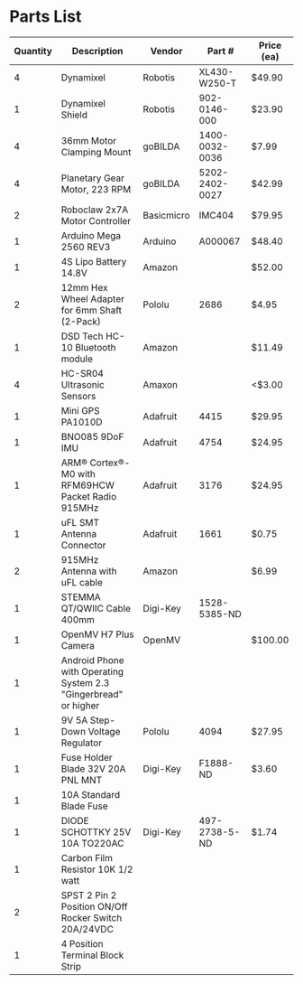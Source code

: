 # Parts List
| Quantity | Description | Vendor | Part # | Price (ea) |
| --- | --- | --- | --- | --- |
| 4 | Dynamixel | Robotis | XL430-W250-T | $49.90 |
| 1 | Dynamixel Shield | Robotis | 902-0146-000 |  $23.90 |
| 4 | 36mm Motor Clamping Mount | goBILDA | 1400-0032-0036 | $7.99 |
| 4 | Planetary Gear Motor, 223 RPM | goBILDA | 5202-2402-0027 | $42.99 |
| 2 | Roboclaw 2x7A Motor Controller | Basicmicro | IMC404 | $79.95 |
| 1 | Arduino Mega 2560 REV3 | Arduino | A000067 | $48.40 |
| 1 | 4S Lipo Battery 14.8V | Amazon | | $52.00 |
| 2 | 12mm Hex Wheel Adapter for 6mm Shaft (2-Pack) | Pololu | 2686	| $4.95 |
| 1 | DSD Tech HC-10 Bluetooth module | Amazon | | $11.49 |
| 4 | HC-SR04 Ultrasonic Sensors | Amaxon|| <$3.00 |
| 1 | Mini GPS PA1010D | Adafruit | 4415 | $29.95 |
| 1 | BNO085 9DoF IMU | Adafruit | 4754 | $24.95 |
| 1 | ARM® Cortex®-M0 with RFM69HCW Packet Radio 915MHz | Adafruit | 3176 | $24.95 |
| 1 | uFL SMT Antenna Connector | Adafruit | 1661 | $0.75 |
| 2 | 915MHz Antenna with uFL cable | Amazon |  | $6.99 |
| 1 | STEMMA QT/QWIIC Cable 400mm | Digi-Key | 1528-5385-ND |  |
| 1 | OpenMV H7 Plus Camera | OpenMV | | $100.00 |
| 1 | Android Phone with Operating System 2.3 "Gingerbread" or higher |
| 1 | 9V 5A Step-Down Voltage Regulator | Pololu | 4094 | $27.95 |
| 1 | Fuse Holder Blade 32V 20A PNL MNT | Digi-Key | F1888-ND | $3.60 |
| 1 | 10A Standard Blade Fuse
| 1 | DIODE SCHOTTKY 25V 10A TO220AC | Digi-Key | 497-2738-5-ND | $1.74 |
| 1 | Carbon Film Resistor 10K 1/2 watt ||||
| 2 | SPST 2 Pin 2 Position ON/Off Rocker Switch 20A/24VDC
| 1 | 4 Position Terminal Block Strip
